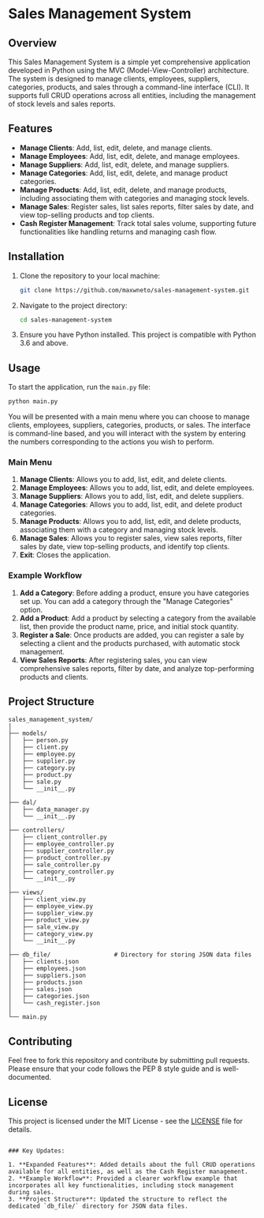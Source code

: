 # Sales Management System

## Overview

This Sales Management System is a simple yet comprehensive application developed in Python using the MVC (Model-View-Controller) architecture. The system is designed to manage clients, employees, suppliers, categories, products, and sales through a command-line interface (CLI). It supports full CRUD operations across all entities, including the management of stock levels and sales reports.

## Features

- **Manage Clients**: Add, list, edit, delete, and manage clients.
- **Manage Employees**: Add, list, edit, delete, and manage employees.
- **Manage Suppliers**: Add, list, edit, delete, and manage suppliers.
- **Manage Categories**: Add, list, edit, delete, and manage product categories.
- **Manage Products**: Add, list, edit, delete, and manage products, including associating them with categories and managing stock levels.
- **Manage Sales**: Register sales, list sales reports, filter sales by date, and view top-selling products and top clients.
- **Cash Register Management**: Track total sales volume, supporting future functionalities like handling returns and managing cash flow.

## Installation

1. Clone the repository to your local machine:

   ```bash
   git clone https://github.com/maxwneto/sales-management-system.git
   ```

2. Navigate to the project directory:

   ```bash
   cd sales-management-system
   ```

3. Ensure you have Python installed. This project is compatible with Python 3.6 and above.

## Usage

To start the application, run the `main.py` file:

```bash
python main.py
```

You will be presented with a main menu where you can choose to manage clients, employees, suppliers, categories, products, or sales. The interface is command-line based, and you will interact with the system by entering the numbers corresponding to the actions you wish to perform.

### Main Menu

1. **Manage Clients**: Allows you to add, list, edit, and delete clients.
2. **Manage Employees**: Allows you to add, list, edit, and delete employees.
3. **Manage Suppliers**: Allows you to add, list, edit, and delete suppliers.
4. **Manage Categories**: Allows you to add, list, edit, and delete product categories.
5. **Manage Products**: Allows you to add, list, edit, and delete products, associating them with a category and managing stock levels.
6. **Manage Sales**: Allows you to register sales, view sales reports, filter sales by date, view top-selling products, and identify top clients.
7. **Exit**: Closes the application.

### Example Workflow

1. **Add a Category**: Before adding a product, ensure you have categories set up. You can add a category through the "Manage Categories" option.
2. **Add a Product**: Add a product by selecting a category from the available list, then provide the product name, price, and initial stock quantity.
3. **Register a Sale**: Once products are added, you can register a sale by selecting a client and the products purchased, with automatic stock management.
4. **View Sales Reports**: After registering sales, you can view comprehensive sales reports, filter by date, and analyze top-performing products and clients.

## Project Structure

```plaintext
sales_management_system/
│
├── models/
│   ├── person.py
│   ├── client.py
│   ├── employee.py
│   ├── supplier.py
│   ├── category.py
│   ├── product.py
│   ├── sale.py
│   └── __init__.py
│
├── dal/
│   ├── data_manager.py
│   └── __init__.py
│
├── controllers/
│   ├── client_controller.py
│   ├── employee_controller.py
│   ├── supplier_controller.py
│   ├── product_controller.py
│   ├── sale_controller.py
│   ├── category_controller.py
│   └── __init__.py
│
├── views/
│   ├── client_view.py
│   ├── employee_view.py
│   ├── supplier_view.py
│   ├── product_view.py
│   ├── sale_view.py
│   ├── category_view.py
│   └── __init__.py
│
├── db_file/                  # Directory for storing JSON data files
│   ├── clients.json
│   ├── employees.json
│   ├── suppliers.json
│   ├── products.json
│   ├── sales.json
│   ├── categories.json
│   └── cash_register.json
│
└── main.py
```

## Contributing

Feel free to fork this repository and contribute by submitting pull requests. Please ensure that your code follows the PEP 8 style guide and is well-documented.

## License

This project is licensed under the MIT License - see the [LICENSE](LICENSE) file for details.
```

### Key Updates:

1. **Expanded Features**: Added details about the full CRUD operations available for all entities, as well as the Cash Register management.
2. **Example Workflow**: Provided a clearer workflow example that incorporates all key functionalities, including stock management during sales.
3. **Project Structure**: Updated the structure to reflect the dedicated `db_file/` directory for JSON data files.